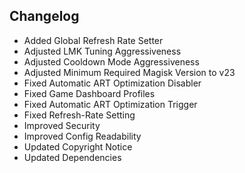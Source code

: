 ## Changelog

- Added Global Refresh Rate Setter
- Adjusted LMK Tuning Aggressiveness
- Adjusted Cooldown Mode Aggressiveness
- Adjusted Minimum Required Magisk Version to v23
- Fixed Automatic ART Optimization Disabler
- Fixed Game Dashboard Profiles
- Fixed Automatic ART Optimization Trigger
- Fixed Refresh-Rate Setting
- Improved Security
- Improved Config Readability
- Updated Copyright Notice
- Updated Dependencies
